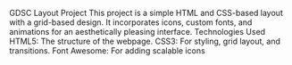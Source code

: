 GDSC Layout Project
This project is a simple HTML and CSS-based layout with a grid-based design. It incorporates icons, custom fonts, and animations for an aesthetically pleasing interface.
Technologies Used
HTML5: The structure of the webpage.
CSS3: For styling, grid layout, and transitions.
Font Awesome: For adding scalable icons
